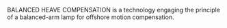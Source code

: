 BALANCED HEAVE COMPENSATION is a technology engaging the principle of a balanced-arm lamp for offshore motion compensation.
